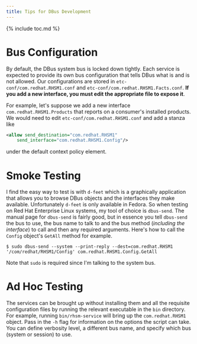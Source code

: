 ```yaml
---
title: Tips for DBus Development
---
```

{% include toc.md %}

# Bus Configuration

By default, the DBus system bus is locked down tightly.  Each service is
expected to provide its own bus configuration that tells DBus what is and is not
allowed.  Our configurations are stored in `etc-conf/com.redhat.RHSM1.conf` and
`etc-conf/com.redhat.RHSM1.Facts.conf`.  **If you add a new interface, you must
edit the appropriate file to expose it**.

For example, let's suppose we add a new interface `com.redhat.RHSM1.Products`
that reports on a consumer's installed products.  We would need to edit
`etc-conf/com.redhat.RHSM1.conf` and add a stanza like

```xml
<allow send_destination="com.redhat.RHSM1"
    send_interface="com.redhat.RHSM1.Config"/>
```

under the default context policy element.

# Smoke Testing

I find the easy way to test is with `d-feet` which is a graphically application
that allows you to browse DBus objects and the interfaces they make available.
Unfortunately `d-feet` is only available in Fedora.  So when testing on Red Hat
Enterprise Linux systems, my tool of choice is `dbus-send`.  The manual page for
`dbus-send` is fairly good, but in essence you tell `dbus-send` the bus to use,
the bus name to talk to and the bus method (*including the interface*) to call
and then any required arguments.  Here's how to call the `Config` object's
`GetAll` method for example.

```console
$ sudo dbus-send --system --print-reply --dest=com.redhat.RHSM1
'/com/redhat/RHSM1/Config' com.redhat.RHSM1.Config.GetAll
```

Note that `sudo` is required since I'm talking to the system bus.

# Ad Hoc Testing

The services can be brought up without installing them and all the requisite
configuration files by running the relevant executable in the `bin` directory.
For example, running `bin/rhsm-service` will bring up the `com.redhat.RHSM1`
object.  Pass in the `-h` flag for information on the options the script can
take.  You can define verbosity level, a different bus name, and specify which
bus (system or session) to use.

